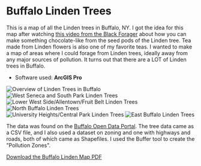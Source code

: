 # Buffalo Linden Trees

This is a map of all the Linden trees in Buffalo, NY. I got the idea for this map after watching [this video from the Black Forager](https://fb.watch/fexb8qlX45/) about how you can make something chocolate-like from the seed pods of the Linden tree. Tea made from Linden flowers is also one of my favorite teas. I wanted to make a map of areas where I could forage from Linden trees, ideally away from any major sources of pollution. It turns out that there are a LOT of Linden trees in Buffalo.

* Software used: **ArcGIS Pro**

![Overview of Linden Trees in Buffalo](maps/BuffaloLinden1.png)
![West Seneca and South Park Linden Trees](maps/BuffaloLinden2.png)
![Lower West Side/Allentown/Fruit Belt Linden Trees](maps/BuffaloLinden3.png)
![North Buffalo Linden Trees](maps/BuffaloLinden4.png)
![University Heights/Central Park Linden Trees](maps/BuffaloLinden5.png)
![East Buffalo Linden Trees](maps/BuffaloLinden6.jpg)

The data was found on the [Buffalo Open Data Portal](https://data.buffalony.gov/). The tree data came as a CSV file, and I also used a dataset on zoning and one with highways and roads, both of which came as Shapefiles. I used the Buffer tool to create the "Pollution Zones".

[Download the Buffalo Linden Map PDF](maps/BuffaloLindenTrees.pdf)